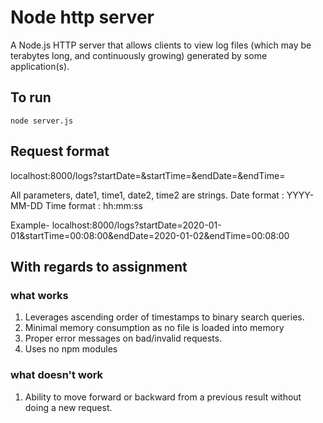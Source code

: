 # Node http server 
A Node.js HTTP server that allows clients to view log files (which may be terabytes long, and continuously growing) generated by some application(s).

## To run
``` 
node server.js
```

## Request format
localhost:8000/logs?startDate=<date1>&startTime=<time1>&endDate=<date2>&endTime=<time2>

All parameters, date1, time1, date2, time2 are strings.
Date format : YYYY-MM-DD
Time format : hh:mm:ss

Example- 
localhost:8000/logs?startDate=2020-01-01&startTime=00:08:00&endDate=2020-01-02&endTime=00:08:00

## With regards to assignment
### what works
1. Leverages ascending order of timestamps to binary search queries.
2. Minimal memory consumption as no file is loaded into memory
3. Proper error messages on bad/invalid requests.
4. Uses no npm modules

### what doesn't work
1. Ability to move forward or backward from a previous result without doing a new request.




